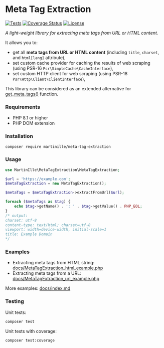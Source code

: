 # Meta Tag Extraction
[![Tests](https://github.com/martinille/meta-tag-extraction/actions/workflows/tests.yml/badge.svg)](https://github.com/martinille/meta-tag-extraction/actions/workflows/tests.yml)
[![Coverage Status](https://coveralls.io/repos/github/martinille/meta-tag-extraction/badge.svg?branch=master)](https://coveralls.io/github/martinille/meta-tag-extraction?branch=master)
[![License](https://img.shields.io/badge/license-MIT-blue.svg)](LICENSE)

*A light-weight library for extracting meta tags from URL or HTML content.*

It allows you to:
- get all **meta tags from URL or HTML content** (including `title`, `charset`, and `html[lang]` attribute),
- set custom cache provider for caching the results of web scraping (using PSR-16 `Psr\SimpleCache\CacheInterface`),
- set custom HTTP client for web scraping (using PSR-18 `Psr\Http\Client\ClientInterface`),

This library can be considered as an extended alternative for [get_meta_tags()](https://www.php.net/manual/en/function.get-meta-tags.php) function.

### Requirements
- PHP 8.1 or higher
- PHP DOM extension

### Installation
```bash
composer require martinille/meta-tag-extraction
```

### Usage
```php
use MartinIlle\MetaTagExtraction\MetaTagExtraction;

$url = 'https://example.com';
$metaTagExtraction = new MetaTagExtraction();

$metaTags = $metaTagExtraction->extractFromUrl($url);

foreach ($metaTags as $tag) {
	echo $tag->getName() . ': ' . $tag->getValue() . PHP_EOL;
}
/* output:
charset: utf-8
content-type: text/html; charset=utf-8
viewport: width=device-width, initial-scale=1
title: Example Domain
*/
```

### Examples
- Extracting meta tags from HTML string: [docs/MetaTagExtraction_html_example.php](docs/MetaTagExtraction_html_example.php)
- Extracting meta tags from a URL: [docs/MetaTagExtraction_url_example.php](docs/MetaTagExtraction_url_example.php)

More examples: [docs/index.md](docs/index.md)

### Testing

Unit tests:
```bash
composer test
```

Unit tests with coverage:
```bash
composer test:coverage
```
